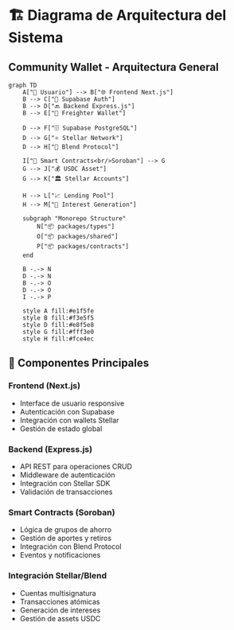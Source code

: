 # 🏗️ Diagrama de Arquitectura del Sistema

## Community Wallet - Arquitectura General

```mermaid
graph TD
    A["👤 Usuario"] --> B["🌐 Frontend Next.js"]
    B --> C["🔐 Supabase Auth"]
    B --> D["🔙 Backend Express.js"]
    B --> E["👛 Freighter Wallet"]

    D --> F["🗄️ Supabase PostgreSQL"]
    D --> G["⭐ Stellar Network"]
    D --> H["🏦 Blend Protocol"]

    I["📄 Smart Contracts<br/>Soroban"] --> G
    G --> J["💰 USDC Asset"]
    G --> K["🏛️ Stellar Accounts"]

    H --> L["📈 Lending Pool"]
    H --> M["💸 Interest Generation"]

    subgraph "Monorepo Structure"
        N["📦 packages/types"]
        O["📦 packages/shared"]
        P["📦 packages/contracts"]
    end

    B -.-> N
    D -.-> N
    B -.-> O
    D -.-> O
    I -.-> P

    style A fill:#e1f5fe
    style B fill:#f3e5f5
    style D fill:#e8f5e8
    style G fill:#fff3e0
    style H fill:#fce4ec
```

## 🔧 Componentes Principales

### Frontend (Next.js)

- Interface de usuario responsive
- Autenticación con Supabase
- Integración con wallets Stellar
- Gestión de estado global

### Backend (Express.js)

- API REST para operaciones CRUD
- Middleware de autenticación
- Integración con Stellar SDK
- Validación de transacciones

### Smart Contracts (Soroban)

- Lógica de grupos de ahorro
- Gestión de aportes y retiros
- Integración con Blend Protocol
- Eventos y notificaciones

### Integración Stellar/Blend

- Cuentas multisignatura
- Transacciones atómicas
- Generación de intereses
- Gestión de assets USDC
